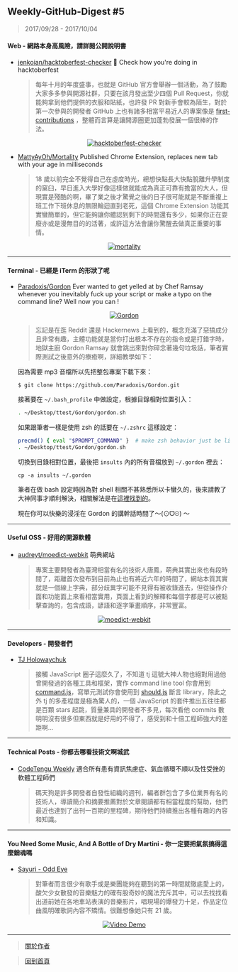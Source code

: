 ## Weekly-GitHub-Digest #5
> 2017/09/28 - 2017/10/04

#### Web - 網路本身高風險，請詳閱公開說明書
- [jenkoian/hacktoberfest-checker](https://github.com/jenkoian/hacktoberfest-checker)  🎃 Check how you're doing in hacktoberfest
  
  > 每年十月的年度盛事，也就是 GitHub 官方會舉辦一個活動，為了鼓勵大家多多參與開源社群，只要在該月發出至少四個 Pull Request，你就能夠拿到他們提供的衣服和貼紙，也許發 PR 對新手會較為陌生，對於第一次參與的開發者 GitHub 上也有諸多相當平易近人的專案像是 [first-contributions](https://github.com/Roshanjossey/first-contributions) ，整體而言算是讓開源圈更加蓬勃發展一個很棒的作法。
  <p align="center">
    <a target="_blank" href="https://github.com/jenkoian/hacktoberfest-checker"><img alt="hacktoberfest-checker" src="https://i.imgur.com/lopLZTi.png"></a>
  </p>
  
- [MattyAyOh/Mortality](https://github.com/MattyAyOh/Mortality)  Published Chrome Extension, replaces new tab with your age in milliseconds
  > 18 歲以前完全不覺得自己在虛度時光，總想快點長大快點脫離升學制度的窠臼，早日進入大學好像這樣做就能成為真正可靠有擔當的大人，但現實是殘酷的啊，畢了業之後才驚覺之後的日子很可能就是不斷重複上班工作下班休息的無限輪迴直到老死，這個 Chrome Extension 功能其實蠻簡單的，但它能夠讓你體認到剩下的時間還有多少，如果你正在耍廢亦或是漫無目的的活著，或許這方法會讓你驚醒去做真正重要的事情。 
  <p align="center">
    <a target="_blank" href="https://github.com/MattyAyOh/Mortality"><img alt="mortality" src="https://i.imgur.com/RYs9Jtr.png"></a>
  </p>
---

#### Terminal - 已經是 iTerm 的形狀了呢
- [Paradoxis/Gordon](https://github.com/Paradoxis/Gordon)  Ever wanted to get yelled at by Chef Ramsay whenever you inevitably fuck up your script or make a typo on the command line? Well now you can !
  <p align="center">
    <a target="_blank" href="https://github.com/Paradoxis/Gordon"><img alt="Gordon" src="https://i.imgur.com/DPl80Zs.jpg"></a>
  </p>
  
  > 忘記是在逛 Reddit 還是 Hackernews 上看到的，概念充滿了惡搞成分且非常有趣，主體功能就是當你打出根本不存在的指令或是打錯字時，地獄主廚 Gordon Ramsay 就會跳出來對你碎念著幾句垃圾話，筆者實際測試之後意外的療癒啊，詳細教學如下：

  因為需要 mp3 音檔所以先把整包專案下載下來：
  ```shell
  $ git clone https://github.com/Paradoxis/Gordon.git
  ```
  接著要在 `~/.bash_profile` 中做設定，根據目錄相對位置引入：
  ```bash
  . ~/Desktop/ttest/Gordon/gordon.sh
  ```
  如果跟筆者一樣是使用 zsh 的話要在 `~/.zshrc` 這樣設定：
  ```bash
  precmd() { eval "$PROMPT_COMMAND" }  # make zsh behavior just be like bash
  . ~/Desktop/ttest/Gordon/gordon.sh
  ```
  切換到目錄相對位置，最後把 `insults` 內的所有音檔放到 `~/.gordon` 裡去：
  ```shell
  cp -a insults ~/.gordon
  ```
  
  筆者在做 bash 設定時因為對 shell 相關不甚熟悉所以卡蠻久的，後來請教了大神同事才順利解決，相關解法是在[這裡找到的](https://superuser.com/questions/735660/whats-the-zsh-equivalent-of-bashs-prompt-command)。
  
  現在你可以快樂的浸淫在 Gordon 的講幹話時間了～(⊙ᗜ⊙) ～

---

#### Useful OSS - 好用的開源軟體

- [audreyt/moedict-webkit](https://github.com/audreyt/moedict-webkit)  萌典網站

  > 專案主要開發者為臺灣相當有名的技術人唐鳳，萌典其實出來也有段時間了，距離首次發布到目前為止也有將近六年的時間了，網站本質其實就是一個線上字典，部分歧異字可能不見得有被收錄進去，但從操作介面和功能面上來看相當實用，頁面上看到的解釋和每個字都是可以被點擊查詢的，包含成語，諺語和逐字筆畫順序，非常豐富。
  <p align="center">
    <a target="_blank" href="https://github.com/audreyt/moedict-webkit"><img alt="moedict-webkit" src="https://i.imgur.com/iKU9ds3.png"></a>
  </p>
---

#### Developers - 開發者們

- [TJ Holowaychuk](https://github.com/tj)
  
  > 接觸 JavaScript 圈子這麼久了，不知道 tj 這號大神人物也絕對用過他曾開發過的各種工具和框架，實作 command line tool 你會用到 [command.js](https://github.com/tj/commander.js)，寫單元測試你會使用到 [should.js](https://github.com/tj/should.js) 斷言 library，除此之外 tj 的多產程度是極為驚人的，一個 JavaScript 的套件推出五往往都是百顆 stars 起跳，質量兼具的開發者不多見，每次看他 commits 數明明沒有很多但東西就是好用的不得了，感受到和十倍工程師強大的差距啊...

---

#### Technical Posts - 你都去哪看技術文啊城武

- [CodeTengu Weekly](https://weekly.codetengu.com/)  適合所有患有資訊焦慮症、氣血循環不順以及性受挫的軟體工程師們
  
  > 碼天狗是許多開發者自發性組織的週刊，編者群包含了多位業界有名的技術人，導讀簡介和摘要推薦對於文章閱讀都有相當程度的幫助，他們最近也達到了出刊一百期的里程碑，期待他們持續推出各種有趣的內容和知識。

---

#### You Need Some Music, And A Bottle of Dry Martini - 你一定要把氣氛搞得這麼銷魂嗎
- [Sayuri - Odd Eye](https://www.youtube.com/watch?v=J2sK7UI5HYY&list=PLxPPbs7D6-e9EormZGytI5kUtNiOre2Op&index=5)
  
  > 對筆者而言很少有歌手或是樂團能夠在聽到的第一時間就徹底愛上的，酸欠少女散發的音樂魅力的確有股奇妙的魔法充斥其中，可以去找找看出道前她在各地車站表演的音樂影片，唱現場的爆發力十足，作品定位曲風明確歌詞內容不矯情。很難想像她只有 21 歲。
  <p align="center"> 
    <a href="https://www.youtube.com/watch?v=J2sK7UI5HYY&list=PLxPPbs7D6-e9EormZGytI5kUtNiOre2Op&index=5">
      <img src="https://i.imgur.com/OoZrtgJ.png" alt="Video Demo" />
    </a>
  </p>


---
> [關於作者](https://goo.gl/1pnqEk)

> [回到首頁](https://git.io/v5wk4)
